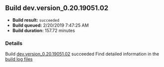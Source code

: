 ## Build dev.version_0.20.19051.02
- **Build result:** `succeeded`
- **Build queued:** 2/20/2019 7:47:25 AM
- **Build duration:** 157.72 minutes
### Details
Build [dev.version_0.20.19051.02](https://winappstudio.visualstudio.com/web/build.aspx?pcguid=a4ef43be-68ce-4195-a619-079b4d9834c2&builduri=vstfs%3a%2f%2f%2fBuild%2fBuild%2f27120) succeeded
Find detailed information in the [build log files](https://uwpctdiags.blob.core.windows.net/buildlogs/dev.version_0.20.19051.02_logs.zip)

